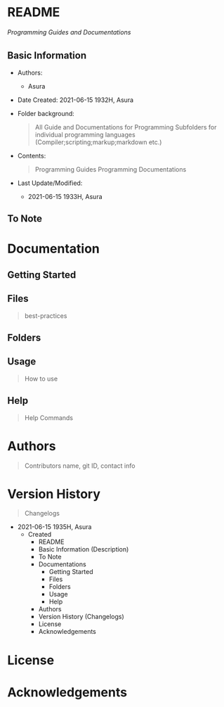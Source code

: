 # README

<h6> Programming Guides and Documentations </h6>

## Basic Information

* Authors: 

  * Asura

* Date Created: 2021-06-15 1932H, Asura

* Folder background:

  > All Guide and Documentations for Programming
  > Subfolders for individual programming languages (Compiler;scripting;markup;markdown etc.)

* Contents:

  > Programming Guides
  > Programming Documentations
  
* Last Update/Modified:
  * 2021-06-15 1933H, Asura



## To Note



# Documentation

## Getting Started

## Files

> best-practices

## Folders

## Usage

> How to use



## Help

> Help Commands



# Authors

> Contributors name, git ID, contact info



# Version History

>  Changelogs

* 2021-06-15 1935H, Asura
  * Created 
    * README
    * Basic Information (Description)
    * To Note
    * Documentations
      * Getting Started
	  * Files
	  * Folders
      * Usage
      * Help
    * Authors
    * Version History (Changelogs)
    * License
    * Acknowledgements



# License



# Acknowledgements

